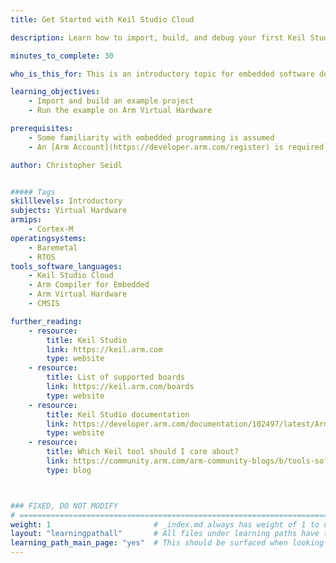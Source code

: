 ```yaml
---
title: Get Started with Keil Studio Cloud

description: Learn how to import, build, and debug your first Keil Studio Cloud project

minutes_to_complete: 30   

who_is_this_for: This is an introductory topic for embedded software developers new to Keil Studio Cloud.

learning_objectives: 
    - Import and build an example project
    - Run the example on Arm Virtual Hardware

prerequisites:
    - Some familiarity with embedded programming is assumed
    - An [Arm Account](https://developer.arm.com/register) is required

author: Christopher Seidl 


##### Tags
skilllevels: Introductory
subjects: Virtual Hardware
armips:
    - Cortex-M
operatingsystems:
    - Baremetal
    - RTOS
tools_software_languages:
    - Keil Studio Cloud
    - Arm Compiler for Embedded
    - Arm Virtual Hardware
    - CMSIS

further_reading:
    - resource:
        title: Keil Studio
        link: https://keil.arm.com
        type: website
    - resource:
        title: List of supported boards
        link: https://keil.arm.com/boards
        type: website
    - resource:
        title: Keil Studio documentation
        link: https://developer.arm.com/documentation/102497/latest/Arm-Keil-Studio
        type: website
    - resource:
        title: Which Keil tool should I care about?
        link: https://community.arm.com/arm-community-blogs/b/tools-software-ides-blog/posts/which-keil-tool-should-i-care-about
        type: blog



### FIXED, DO NOT MODIFY
# ================================================================================
weight: 1                       # _index.md always has weight of 1 to order correctly
layout: "learningpathall"       # All files under learning paths have this same wrapper
learning_path_main_page: "yes"  # This should be surfaced when looking for related content. Only set for _index.md of learning path content.
---
```

